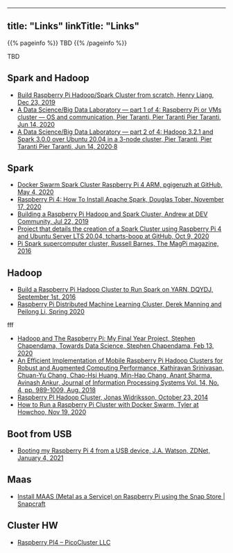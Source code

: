 
---
title: "Links"
linkTitle: "Links"
---

{{% pageinfo %}}
TBD
{{% /pageinfo %}}

TBD

## Spark and Hadoop

* [Build Raspberry Pi Hadoop/Spark Cluster from scratch, Henry Liang, Dec 23, 2019](https://medium.com/analytics-vidhya/build-raspberry-pi-hadoop-spark-cluster-from-scratch-c2fa056138e0)
* [A Data Science/Big Data Laboratory — part 1 of 4: Raspberry Pi or VMs cluster — OS and communication, Pier Taranti, Pier Taranti
Pier Taranti, Jun 14, 2020](https://towardsdatascience.com/assembling-a-personal-data-science-big-data-laboratory-in-a-raspberry-pi-4-or-vms-cluster-ff37759cb2ec)
* [A Data Science/Big Data Laboratory — part 2 of 4: Hadoop 3.2.1 and Spark 3.0.0 over Ubuntu 20.04 in a 3-node cluster,  Pier Taranti, Pier Taranti
Pier Taranti, Jun 14, 2020·8](https://towardsdatascience.com/assembling-a-personal-data-science-big-data-laboratory-in-a-raspberry-pi-4-or-vms-cluster-e4c5a0473025)


## Spark

* [Docker Swarm Spark Cluster Raspberry Pi 4 ARM, pgigeruzh at GitHub, May 4, 2020](https://github.com/pgigeruzh/spark)
* [Raspberry Pi 4: How To Install Apache Spark, Douglas Tober, November 17, 2020](https://codetober.com/raspberry-pi-4-how-to-install-apache-spark/)
* [Building a Raspberry Pi Hadoop and  Spark Cluster,  Andrew at DEV Community, Jul 22, 2019](https://dev.to/awwsmm/building-a-raspberry-pi-hadoop-spark-cluster-8b2)
* [Project that details the creation of a Spark Cluster using Raspberry Pi 4 and Ubuntu Server LTS 20.04, tcharts-boop at GitHub, Oct 9, 2020](https://github.com/tcharts-boop/spark-cluster-computer)
* [Pi Spark supercomputer cluster, Russell Barnes, The MagPi magazine, 2016](https://magpi.raspberrypi.org/articles/pi-spark-supercomputer)


## Hadoop

* [Build a Raspberry Pi Hadoop Cluster to Run Spark on YARN, DQYDJ, September 1st, 2016 ](https://dqydj.com/raspberry-pi-hadoop-cluster-apache-spark-yarn)
* [Raspberry Pi Distributed Machine Learning Cluster, Derek Manning and Peilong Li, Spring 2020](https://www.derekmanning.org/projects/pi-cluster.html)


fff

* [Hadoop and The Raspberry Pi: My Final Year Project, Stephen Chapendama, Towards Data Science, Stephen Chapendama, Feb 13, 2020](https://towardsdatascience.com/hadoop-the-raspberry-pi-my-final-year-project-d50ad99de223)
* [An Efficient Implementation of Mobile Raspberry Pi Hadoop Clusters for Robust and Augmented Computing Performance, Kathiravan Srinivasan, Chuan-Yu Chang, Chao-Hsi Huang, Min-Hao Chang, Anant Sharma, Avinash Ankur, Journal of Information Processing Systems Vol. 14, No. 4, pp. 989-1009, Aug. 2018](https://s3.ap-northeast-2.amazonaws.com/journal-home/journal/jips/fullText/31/jips_588.pdf)
* [Raspberry PI Hadoop Cluster, Jonas Widriksson, October 23, 2014](http://www.widriksson.com/raspberry-pi-hadoop-cluster/)
* [How to Run a Raspberry Pi Cluster with Docker Swarm, Tyler at Howchoo, Nov 19, 2020](https://howchoo.com/g/njy4zdm3mwy/how-to-run-a-raspberry-pi-cluster-with-docker-swarm)


## Boot from USB

* [Booting my Raspberry Pi 4 from a USB device, J.A. Watson, ZDNet, January 4, 2021 ](https://www.zdnet.com/article/booting-my-raspberry-pi-4-from-a-usb-device/)

## Maas

* [Install MAAS (Metal as a Service) on Raspberry Pi using the Snap Store | Snapcraft](https://snapcraft.io/install/maas/raspbian)

## Cluster HW

* [Raspberry PI4 – PicoCluster LLC](https://www.picocluster.com/collections/raspberry-pi4)
